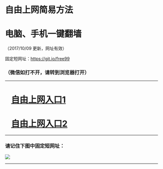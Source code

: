 ﻿# 自由上网简易方法

# 电脑、手机一键翻墙

（2017/10/09 更新，网址有效）

固定短网址：https://git.io/free99

### （微信如打不开，请转到浏览器打开）


***





# &nbsp;&nbsp; <a href="http://ft1609830544.fwq-tz-1001.info/fwqtz01.html?t=100900117386 " target="_blank">自由上网入口1</a>
# &nbsp;&nbsp; <a href="http://ft1778313196.fwq-tz-1002.info/fwqtz02.html?t=100900126010 " target="_blank">自由上网入口2</a>
***

### 请记住下图中固定短网址：

<img src="https://s3-us-west-2.amazonaws.com/fwq-1001/yjfq-20170905okok.png" /> 


***

